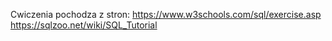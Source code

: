 Cwiczenia pochodza z stron:
https://www.w3schools.com/sql/exercise.asp
https://sqlzoo.net/wiki/SQL_Tutorial

